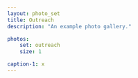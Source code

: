 ```yaml
---
layout: photo_set
title: Outreach
description: "An example photo gallery."

photos:
    set: outreach
    size: 1

caption-1: x
---
```

